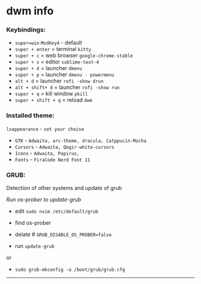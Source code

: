 # dwm info

### **Keybindings:**

- `super=win` `ModKey4` - default
- `super + enter` = terminal `kitty`
- `super + c` = web browser `google-chrome-stable`
- `super + s` = editor `sublime-text-4`
- `super + d` = launcher `dmenu`
- `super + p` = launcher `dmenu - powermenu`
- `alt + d` = launcher `rofi -show drun`
- `alt + shift+ d` = launcher `rofi -show run`
- `super + q` = kill window `pkill`
- `super + shift + q` = reload `dwm`

### **Installed theme:**

`lxappearance` - `set your choise`

- `GTK` - `Adwaita, arc-theme, dracula, Catppucin-Mocha`
- `Cursors` - `Adwaita, Qogir-white-cursors`
- `Icons` - `Adwaita, Papirus,`
- `Fonts` - `FiraCode Nerd Font 11`

### **GRUB:**

Detection of other systems and update of grub

*Run os-prober to update-grub*

- edit `sudo nvim /etc/default/grub`

- find os-prober 

- delate # `GRUB_DISABLE_OS_PROBER=false`

- run `update-grub`

or

- `sudo grub-mkconfig -o /boot/grub/grub.cfg` 

---
